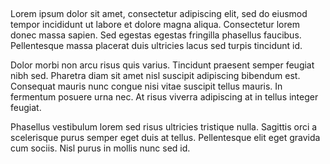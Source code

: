 <!--
template: index
title: "| Welcome"
appendToTarget: true
activeHeaderItem: 1
-->

<section class="homepage">

<h1 data-trio-callback="getBrand" class="homepage__title"></h1>

Lorem ipsum dolor sit amet, consectetur adipiscing elit, sed do eiusmod tempor incididunt ut labore et dolore magna aliqua. Consectetur lorem donec massa sapien. Sed egestas egestas fringilla phasellus faucibus. Pellentesque massa placerat duis ultricies lacus sed turpis tincidunt id.

Dolor morbi non arcu risus quis varius. Tincidunt praesent semper feugiat nibh sed. Pharetra diam sit amet nisl suscipit adipiscing bibendum est. Consequat mauris nunc congue nisi vitae suscipit tellus mauris. In fermentum posuere urna nec. At risus viverra adipiscing at in tellus integer feugiat.

Phasellus vestibulum lorem sed risus ultricies tristique nulla. Sagittis orci a scelerisque purus semper eget duis at tellus. Pellentesque elit eget gravida cum sociis. Nisl purus in mollis nunc sed id.
</section>